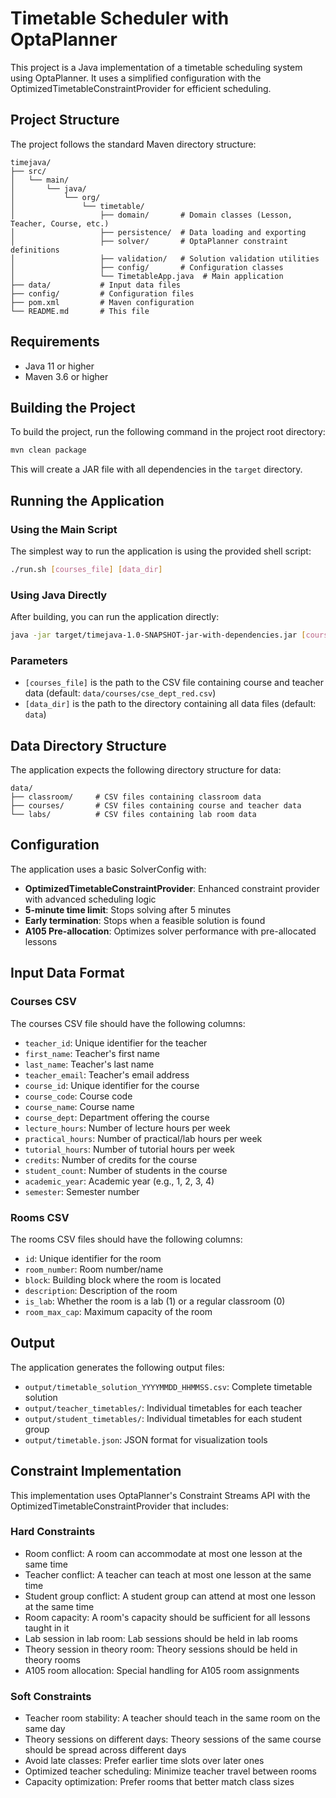# Timetable Scheduler with OptaPlanner

This project is a Java implementation of a timetable scheduling system using OptaPlanner. It uses a simplified configuration with the OptimizedTimetableConstraintProvider for efficient scheduling.

## Project Structure

The project follows the standard Maven directory structure:

```
timejava/
├── src/
│   └── main/
│       └── java/
│           └── org/
│               └── timetable/
│                   ├── domain/       # Domain classes (Lesson, Teacher, Course, etc.)
│                   ├── persistence/  # Data loading and exporting
│                   ├── solver/       # OptaPlanner constraint definitions
│                   ├── validation/   # Solution validation utilities
│                   ├── config/       # Configuration classes
│                   └── TimetableApp.java  # Main application
├── data/           # Input data files
├── config/         # Configuration files
├── pom.xml         # Maven configuration
└── README.md       # This file
```

## Requirements

- Java 11 or higher
- Maven 3.6 or higher

## Building the Project

To build the project, run the following command in the project root directory:

```bash
mvn clean package
```

This will create a JAR file with all dependencies in the `target` directory.

## Running the Application

### Using the Main Script

The simplest way to run the application is using the provided shell script:

```bash
./run.sh [courses_file] [data_dir]
```

### Using Java Directly

After building, you can run the application directly:

```bash
java -jar target/timejava-1.0-SNAPSHOT-jar-with-dependencies.jar [courses_file] [data_dir]
```

### Parameters

- `[courses_file]` is the path to the CSV file containing course and teacher data (default: `data/courses/cse_dept_red.csv`)
- `[data_dir]` is the path to the directory containing all data files (default: `data`)

## Data Directory Structure

The application expects the following directory structure for data:

```
data/
├── classroom/     # CSV files containing classroom data
├── courses/       # CSV files containing course and teacher data
└── labs/          # CSV files containing lab room data
```

## Configuration

The application uses a basic SolverConfig with:
- **OptimizedTimetableConstraintProvider**: Enhanced constraint provider with advanced scheduling logic
- **5-minute time limit**: Stops solving after 5 minutes
- **Early termination**: Stops when a feasible solution is found
- **A105 Pre-allocation**: Optimizes solver performance with pre-allocated lessons

## Input Data Format

### Courses CSV

The courses CSV file should have the following columns:
- `teacher_id`: Unique identifier for the teacher
- `first_name`: Teacher's first name
- `last_name`: Teacher's last name
- `teacher_email`: Teacher's email address
- `course_id`: Unique identifier for the course
- `course_code`: Course code
- `course_name`: Course name
- `course_dept`: Department offering the course
- `lecture_hours`: Number of lecture hours per week
- `practical_hours`: Number of practical/lab hours per week
- `tutorial_hours`: Number of tutorial hours per week
- `credits`: Number of credits for the course
- `student_count`: Number of students in the course
- `academic_year`: Academic year (e.g., 1, 2, 3, 4)
- `semester`: Semester number

### Rooms CSV

The rooms CSV files should have the following columns:
- `id`: Unique identifier for the room
- `room_number`: Room number/name
- `block`: Building block where the room is located
- `description`: Description of the room
- `is_lab`: Whether the room is a lab (1) or a regular classroom (0)
- `room_max_cap`: Maximum capacity of the room

## Output

The application generates the following output files:
- `output/timetable_solution_YYYYMMDD_HHMMSS.csv`: Complete timetable solution
- `output/teacher_timetables/`: Individual timetables for each teacher
- `output/student_timetables/`: Individual timetables for each student group
- `output/timetable.json`: JSON format for visualization tools

## Constraint Implementation

This implementation uses OptaPlanner's Constraint Streams API with the OptimizedTimetableConstraintProvider that includes:

### Hard Constraints
- Room conflict: A room can accommodate at most one lesson at the same time
- Teacher conflict: A teacher can teach at most one lesson at the same time
- Student group conflict: A student group can attend at most one lesson at the same time
- Room capacity: A room's capacity should be sufficient for all lessons taught in it
- Lab session in lab room: Lab sessions should be held in lab rooms
- Theory session in theory room: Theory sessions should be held in theory rooms
- A105 room allocation: Special handling for A105 room assignments

### Soft Constraints
- Teacher room stability: A teacher should teach in the same room on the same day
- Theory sessions on different days: Theory sessions of the same course should be spread across different days
- Avoid late classes: Prefer earlier time slots over later ones
- Optimized teacher scheduling: Minimize teacher travel between rooms
- Capacity optimization: Prefer rooms that better match class sizes 